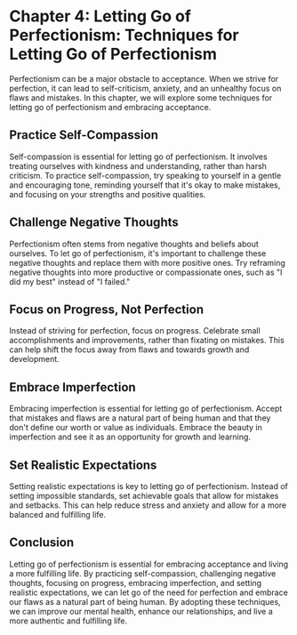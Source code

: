 Chapter 4: Letting Go of Perfectionism: Techniques for Letting Go of Perfectionism
==================================================================================

Perfectionism can be a major obstacle to acceptance. When we strive for perfection, it can lead to self-criticism, anxiety, and an unhealthy focus on flaws and mistakes. In this chapter, we will explore some techniques for letting go of perfectionism and embracing acceptance.

Practice Self-Compassion
------------------------

Self-compassion is essential for letting go of perfectionism. It involves treating ourselves with kindness and understanding, rather than harsh criticism. To practice self-compassion, try speaking to yourself in a gentle and encouraging tone, reminding yourself that it's okay to make mistakes, and focusing on your strengths and positive qualities.

Challenge Negative Thoughts
---------------------------

Perfectionism often stems from negative thoughts and beliefs about ourselves. To let go of perfectionism, it's important to challenge these negative thoughts and replace them with more positive ones. Try reframing negative thoughts into more productive or compassionate ones, such as "I did my best" instead of "I failed."

Focus on Progress, Not Perfection
---------------------------------

Instead of striving for perfection, focus on progress. Celebrate small accomplishments and improvements, rather than fixating on mistakes. This can help shift the focus away from flaws and towards growth and development.

Embrace Imperfection
--------------------

Embracing imperfection is essential for letting go of perfectionism. Accept that mistakes and flaws are a natural part of being human and that they don't define our worth or value as individuals. Embrace the beauty in imperfection and see it as an opportunity for growth and learning.

Set Realistic Expectations
--------------------------

Setting realistic expectations is key to letting go of perfectionism. Instead of setting impossible standards, set achievable goals that allow for mistakes and setbacks. This can help reduce stress and anxiety and allow for a more balanced and fulfilling life.

Conclusion
----------

Letting go of perfectionism is essential for embracing acceptance and living a more fulfilling life. By practicing self-compassion, challenging negative thoughts, focusing on progress, embracing imperfection, and setting realistic expectations, we can let go of the need for perfection and embrace our flaws as a natural part of being human. By adopting these techniques, we can improve our mental health, enhance our relationships, and live a more authentic and fulfilling life.
